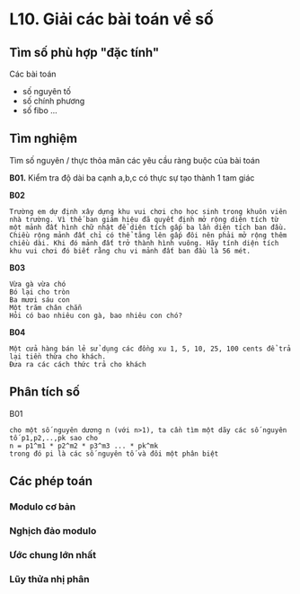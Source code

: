 
# L10. Giải các bài toán về số  

## Tìm số phù hợp "đặc tính" 
Các bài toán   
- số nguyên tố
- số chính phương
- số fibo
...
  
## Tìm nghiệm 
Tìm số nguyên / thực thỏa mãn các yêu cầu ràng buộc của bài toán     

**B01.** Kiểm tra độ dài ba cạnh a,b,c có thực sự tạo thành 1 tam giác  

**B02**   
```
Trường em dự định xây dựng khu vui chơi cho học sinh trong khuôn viên nhà trường. Vì thế ban giám hiệu đã quyết định mở rộng diện tích từ một mảnh đất hình chữ nhật để diện tích gấp ba lần diện tích ban đầu. Chiều rộng mảnh đất chỉ có thể tăng lên gấp đôi nên phải mở rộng thêm chiều dài. Khi đó mảnh đất trở thành hình vuông. Hãy tính diện tích khu vui chơi đó biết rằng chu vi mảnh đất ban đầu là 56 mét.
```

**B03**
```
Vừa gà vừa chó
Bó lại cho tròn
Ba mươi sáu con
Một trăm chân chẵn
Hỏi có bao nhiêu con gà, bao nhiêu con chó?
```

**B04**
```
Một cửa hàng bán lẻ sử dụng các đồng xu 1, 5, 10, 25, 100 cents để trả lại tiền thừa cho khách.
Đưa ra các cách thức trả cho khách
```

## Phân tích số 

B01
```
cho một số nguyên dương n (với n>1), ta cần tìm một dãy các số nguyên tố p1,p2,..,pk sao cho 
n = p1^m1 * p2^m2 * p3^m3 ... * pk^mk
trong đó pi là các số nguyên tố và đôi một phân biệt
```

## Các phép toán 

### Modulo cơ bản 

### Nghịch đảo modulo  

### Ước chung lớn nhất 

### Lũy thửa nhị phân  
